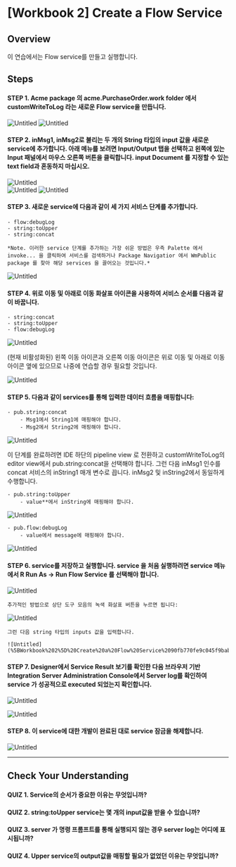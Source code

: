# [Workbook 2] Create a Flow Service

## Overview

이 연습에서는 Flow service를 만들고 실행합니다.


## Steps

#### STEP 1. Acme package 의 acme.PurchaseOrder.work folder 에서 customWriteToLog 라는 새로운 Flow service을 만듭니다.
![Untitled](%5BWorkbook%202%5D%20Create%20a%20Flow%20Service%2090fb770fe9c045f9bab8e6e47c8e0b37/Untitled.png)
![Untitled](%5BWorkbook%202%5D%20Create%20a%20Flow%20Service%2090fb770fe9c045f9bab8e6e47c8e0b37/Untitled%201.png)
    

#### STEP 2. inMsg1, inMsg2로 불리는 두 개의 String 타입의 input 값을 새로운 service에 추가합니다. 아래 메뉴를 보려면 Input/Output 탭을 선택하고 왼쪽에 있는 Input 패널에서 마우스 오른쪽 버튼을 클릭합니다. input Document 를 지정할 수 있는 text field과 혼동하지 마십시오.

![Untitled](%5BWorkbook%202%5D%20Create%20a%20Flow%20Service%2090fb770fe9c045f9bab8e6e47c8e0b37/Untitled%202.png)  
![Untitled](%5BWorkbook%202%5D%20Create%20a%20Flow%20Service%2090fb770fe9c045f9bab8e6e47c8e0b37/Untitled%203.png) 
![Untitled](%5BWorkbook%202%5D%20Create%20a%20Flow%20Service%2090fb770fe9c045f9bab8e6e47c8e0b37/Untitled%204.png)
    

#### STEP 3. 새로운 service에 다음과 같이 세 가지 서비스 단계를 추가합니다.
    - flow:debugLog
    - string:toUpper
    - string:concat

    *Note. 이러한 service 단계를 추가하는 가장 쉬운 방법은 우측 Palette 에서 invoke... 을 클릭하여 서비스를 검색하거나 Package Navigatior 에서 WmPublic package 를 찾아 해당 services 을 끌어오는 것입니다.*

![Untitled](%5BWorkbook%202%5D%20Create%20a%20Flow%20Service%2090fb770fe9c045f9bab8e6e47c8e0b37/Untitled%205.png)
    
#### STEP 4. 위로 이동 및 아래로 이동 화살표 아이콘을 사용하여 서비스 순서를 다음과 같이 바꿉니다. 
    - string:concat
    - string:toUpper
    - flow:debugLog
![Untitled](%5BWorkbook%202%5D%20Create%20a%20Flow%20Service%2090fb770fe9c045f9bab8e6e47c8e0b37/Untitled%206.png)
        
(현재 비활성화된) 왼쪽 이동 아이콘과 오른쪽 이동 아이콘은 위로 이동 및 아래로 이동 아이콘 옆에 있으므로 나중에 연습할 경우 필요할 것입니다.
        
![Untitled](%5BWorkbook%202%5D%20Create%20a%20Flow%20Service%2090fb770fe9c045f9bab8e6e47c8e0b37/Untitled%207.png)
        
    
#### STEP 5. 다음과 같이 services를 통해 입력한 데이터 흐름을 매핑합니다:
    - pub.string:concat
        - Msg1에서 String1에 매핑해야 합니다.
        - Msg2에서 String2에 매핑해야 합니다.
        
![Untitled](%5BWorkbook%202%5D%20Create%20a%20Flow%20Service%2090fb770fe9c045f9bab8e6e47c8e0b37/Untitled%208.png)
        
이 단계를 완료하려면 IDE 하단의 pipeline view 로 전환하고 customWriteToLog의  editor view에서 pub.string:concat을 선택해야 합니다. 그런 다음 inMsg1 인수를 concat 서비스의 inString1 매개 변수로 끕니다. inMsg2 및 inString2에서 동일하게 수행합니다.
        
    - pub.string:toUpper
        - value**에서 inString에 매핑해야 합니다.
        
![Untitled](%5BWorkbook%202%5D%20Create%20a%20Flow%20Service%2090fb770fe9c045f9bab8e6e47c8e0b37/Untitled%209.png)
        
    - pub.flow:debugLog
        - value에서 message에 매핑해야 합니다.
        
           
        
![Untitled](%5BWorkbook%202%5D%20Create%20a%20Flow%20Service%2090fb770fe9c045f9bab8e6e47c8e0b37/Untitled%2010.png)
        

#### STEP 6. service를 저장하고 실행합니다. service 을 처음 실행하려면 service 메뉴에서 R **Run As** → **Run Flow Service** 를 선택해야 합니다. 
    
![Untitled](%5BWorkbook%202%5D%20Create%20a%20Flow%20Service%2090fb770fe9c045f9bab8e6e47c8e0b37/Untitled%2011.png)
    
    추가적인 방법으로 상단 도구 모음의 녹색 화살표 버튼을 누르면 됩니다:  
    
![Untitled](%5BWorkbook%202%5D%20Create%20a%20Flow%20Service%2090fb770fe9c045f9bab8e6e47c8e0b37/Untitled%2012.png)
    
    그런 다음 string 타입의 inputs 값을 입력합니다.
    
    ![Untitled](%5BWorkbook%202%5D%20Create%20a%20Flow%20Service%2090fb770fe9c045f9bab8e6e47c8e0b37/Untitled%2013.png)
    

#### STEP 7. Designer에서 Service Result 보기를 확인한 다음 브라우저 기반 Integration Server Administration Console에서 Server log를 확인하여 service 가 성공적으로 executed 되었는지 확인합니다.
    
![Untitled](%5BWorkbook%202%5D%20Create%20a%20Flow%20Service%2090fb770fe9c045f9bab8e6e47c8e0b37/Untitled%2014.png)
    
![Untitled](%5BWorkbook%202%5D%20Create%20a%20Flow%20Service%2090fb770fe9c045f9bab8e6e47c8e0b37/Untitled%2015.png)
    

#### STEP 8. 이 service에 대한 개발이 완료된 대로 service 잠금을 해제합니다.

![Untitled](%5BWorkbook%202%5D%20Create%20a%20Flow%20Service%2090fb770fe9c045f9bab8e6e47c8e0b37/Untitled%2016.png)

---

##  Check Your Understanding

#### QUIZ 1. Service의 순서가 중요한 이유는 무엇입니까?
#### QUIZ 2. string:toUpper service는 몇 개의 input값을 받을 수 있습니까?
#### QUIZ 3. server 가 명령 프롬프트를 통해 실행되지 않는 경우 server log는 어디에 표시됩니까?
#### QUIZ 4. Upper service의 output값을 매핑할 필요가 없었던 이유는 무엇입니까?
